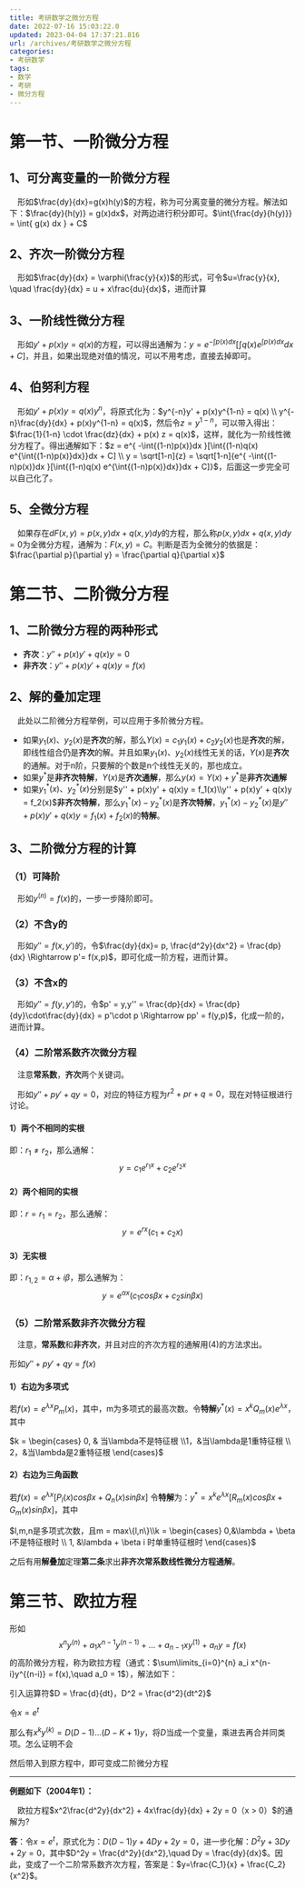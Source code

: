 ```yaml
---
title: 考研数学之微分方程
date: 2022-07-16 15:03:22.0
updated: 2023-04-04 17:37:21.816
url: /archives/考研数学之微分方程
categories: 
- 考研数学
tags: 
- 数学
- 考研
- 微分方程
---
```




# 第一节、一阶微分方程

## 1、可分离变量的一阶微分方程

&emsp;形如$\frac{dy}{dx}=g(x)h(y)$的方程，称为可分离变量的微分方程。解法如下：$\frac{dy}{h(y)} = g(x)dx$，对两边进行积分即可。$\int{\frac{dy}{h(y)}} = \int{ g(x) dx } + C$

## 2、齐次一阶微分方程

&emsp;形如$\frac{dy}{dx} = \varphi(\frac{y}{x})$的形式，可令$u=\frac{y}{x}, \quad \frac{dy}{dx} = u + x\frac{du}{dx}$，进而计算

## 3、一阶线性微分方程

&emsp;形如$y' + p(x)y = q(x)$的方程，可以得出通解为：$y = e^{ -\int{p(x)}dx }[\int{q(x) e^{\int{p(x)}dx}}dx + C]$，并且，如果出现绝对值的情况，可以不用考虑，直接去掉即可。

## 4、伯努利方程

&emsp;形如$y' + p(x)y = q(x)y^n$，将原式化为：$y^{-n}y' + p(x)y^{1-n} = q(x) \\ y^{-n}\frac{dy}{dx} + p(x)y^{1-n} = q(x)$，然后令$z = y^{1-n}$，可以带入得出：$\frac{1}{1-n} \cdot \frac{dz}{dx} + p(x) z = q(x)$，这样，就化为一阶线性微分方程了。得出通解如下：$z = e^{ -\int{(1-n)p(x)}dx }[\int{(1-n)q(x) e^{\int{(1-n)p(x)}dx}}dx + C] \\ y = \sqrt[1-n]{z} =  \sqrt[1-n]{e^{ -\int{(1-n)p(x)}dx }[\int{(1-n)q(x) e^{\int{(1-n)p(x)}dx}}dx + C]}$，后面这一步完全可以自己化了。

## 5、全微分方程

&emsp;如果存在$dF(x,y)  = p(x,y)dx + q(x,y)dy$的方程，那么称$p(x,y)dx + q(x,y)dy = 0$为全微分方程，通解为：$F(x,y) = C$。判断是否为全微分的依据是：$\frac{\partial p}{\partial y} = \frac{\partial q}{\partial x}$

# 第二节、二阶微分方程

## 1、二阶微分方程的两种形式

- **齐次**：$y'' + p(x)y' + q(x)y = 0$
- **非齐次**：$y'' + p(x)y' + q(x)y = f(x)$

## 2、解的叠加定理

&emsp;此处以二阶微分方程举例，可以应用于多阶微分方程。

- 如果$y_1(x)、y_2(x)$是**齐次**的解，那么$Y(x) = c_1y_1(x) + c_2y_2(x)$也是**齐次**的解，即线性组合仍是**齐次**的解。并且如果$y_1(x)、y_2(x)$线性无关的话，$Y(x)$是**齐次**的通解。对于n阶，只要解的个数是n个线性无关的，那也成立。
- 如果$y^*$是**非齐次特解**，$Y(x)$是**齐次通解**，那么$y(x) = Y(x) + y^*$是**非齐次通解**
- 如果$y_1^*(x)、y_2^*(x)$分别是$y'' + p(x)y' + q(x)y = f_1(x)\\y'' + p(x)y' + q(x)y = f_2(x)$**非齐次特解**，那么$y_1^*(x)-y_2^*(x)$是**齐次特解**，$y_1^*(x)-y_2^*(x)$是$y'' + p(x)y' + q(x)y = f_1(x)+f_2(x)$的**特解**。

## 3、二阶微分方程的计算

### （1）可降阶

&emsp;形如$y^{(n)} = f(x)$的，一步一步降阶即可。

### （2）不含y的

&emsp;形如$y'' = f(x,y')$的，令$\frac{dy}{dx}= p, \frac{d^2y}{dx^2} = \frac{dp}{dx} \Rightarrow p'= f(x,p)$，即可化成一阶方程，进而计算。

### （3）不含x的

&emsp;形如$y'' = f(y,y')$的，令$p' = y,y'' = \frac{dp}{dx} = \frac{dp}{dy}\cdot\frac{dy}{dx} = p'\cdot p \Rightarrow pp' = f(y,p)$，化成一阶的，进而计算。

### （4）二阶常系数齐次微分方程

&emsp;注意**常系数**，**齐次**两个关键词。

&emsp;形如$y'' + py' + qy = 0$，对应的特征方程为$r^2 + pr + q = 0$，现在对特征根进行讨论。

#### 1）两个不相同的实根

即：$r_1 \neq r_2$，那么通解：
$$
y = c_1 e^{r_1x} + c_2e^{r_2x}
$$

#### 2）两个相同的实根

即：$r = r_1 = r_2$，那么通解：
$$
y = e^{rx}(c_1+c_2x)
$$

#### 3）无实根

即：$r_{1,2} = \alpha + i\beta$，那么通解为：
$$
y = e^{\alpha x}(c_1cos\beta x + c_2sin\beta x)
$$

### （5）二阶常系数非齐次微分方程

&emsp;注意，**常系数**和**非齐次**，并且对应的齐次方程的通解用(4)的方法求出。

形如$y'' + py' + qy = f(x)$

#### 1）右边为多项式

若$f(x) = e^{\lambda x}P_m(x)$，其中，m为多项式的最高次数。令**特解**$y^*(x) = x^kQ_m(x)e^{\lambda x}$，其中

$k = \begin{cases} 0, & 当\lambda不是特征根 \\1，&当\lambda是1重特征根 \\ 2，&当\lambda是2重特征根 \end{cases}$

#### 2）右边为三角函数

若$f(x) = e^{\lambda x}[P_l(x)cos\beta x + Q_n(x)sin \beta x]$ 令**特解**为：$y^* = x^k e^{\lambda x} [R_m(x)cos\beta x + G_m(x)sin\beta x]$，其中

$l,m,n是多项式次数，且m = max\{l,n\}\\k = \begin{cases} 0,&\lambda + \beta i不是特征根时 \\ 1, &\lambda + \beta i 时单重特征根时 \end{cases}$

之后有用**解叠加**定理**第二条**求出**非齐次常系数线性微分方程通解**。

# 第三节、欧拉方程

形如
$$
x^ny^{(n)} + a_1x^{n-1}y^{(n-1)} + ... + a_{n-1}xy^{(1)} + a_ny = f(x)
$$
的高阶微分方程，称为欧拉方程（通式：$\sum\limits_{i=0}^{n} a_i x^{n-i}y^{(n-i)} = f(x),\quad a_0 = 1$），解法如下：

引入运算符$D = \frac{d}{dt}，D^2 = \frac{d^2}{dt^2}$

令$x = e^t$

那么有$x^ky^{(k)} = D(D-1)...(D-K+1)y$，将$D$当成一个变量，乘进去再合并同类项。怎么证明不会

然后带入到原方程中，即可变成二阶微分方程

---

**例题如下（2004年1）：**

&emsp;欧拉方程$x^2\frac{d^2y}{dx^2} + 4x\frac{dy}{dx} + 2y = 0（x > 0）$的通解为?

**答**：令$x=e^t$，原式化为：$D(D-1)y + 4Dy + 2y = 0$，进一步化解：$D^2y + 3Dy + 2y = 0$，其中$D^2y = \frac{d^2y}{dx^2},\quad Dy = \frac{dy}{dx}$。因此，变成了一个二阶常系数齐次方程，答案是：$y=\frac{C_1}{x} + \frac{C_2}{x^2}$。